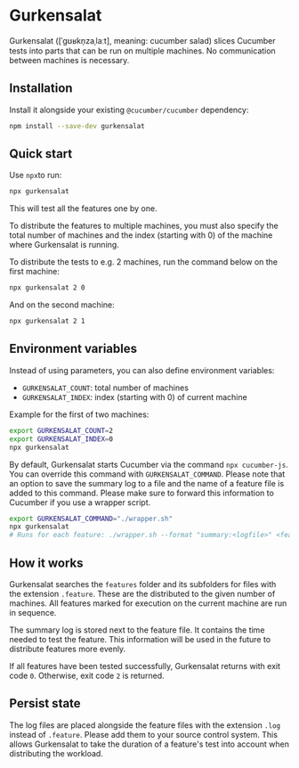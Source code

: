 # Gurkensalat

Gurkensalat ([ˈɡʊʁkn̩zaˌlaːt], meaning: cucumber salad) slices Cucumber tests into parts that can be run on multiple machines. No communication between machines is necessary.

## Installation

Install it alongside your existing `@cucumber/cucumber` dependency:

```bash
npm install --save-dev gurkensalat
```

## Quick start

Use `npx`to run:

```bash
npx gurkensalat
```

This will test all the features one by one.

To distribute the features to multiple machines, you must also specify the total number of machines and the index (starting with 0) of the machine where Gurkensalat is running.

To distribute the tests to e.g. 2 machines, run the command below on the first machine:

```bash
npx gurkensalat 2 0
```

And on the second machine:

```bash
npx gurkensalat 2 1
```

## Environment variables

Instead of using parameters, you can also define environment variables:

- `GURKENSALAT_COUNT`: total number of machines
- `GURKENSALAT_INDEX`: index (starting with 0) of current machine

Example for the first of two machines:

```bash
export GURKENSALAT_COUNT=2
export GURKENSALAT_INDEX=0
npx gurkensalat
```

By default, Gurkensalat starts Cucumber via the command `npx cucumber-js`. You can override this command with `GURKENSALAT_COMMAND`. Please note that an option to save the summary log to a file and the name of a feature file is added to this command. Please make sure to forward this information to Cucumber if you use a wrapper script.

```bash
export GURKENSALAT_COMMAND="./wrapper.sh"
npx gurkensalat
# Runs for each feature: ./wrapper.sh --format "summary:<logfile>" <feature file>"
```

## How it works

Gurkensalat searches the `features` folder and its subfolders for files with the extension `.feature`. These are the distributed to the given number of machines. All features marked for execution on the current machine are run in sequence.

The summary log is stored next to the feature file. It contains the time needed to test the feature. This information will be used in the future to distribute features more evenly.

If all features have been tested successfully, Gurkensalat returns with exit code `0`. Otherwise, exit code `2` is returned.

## Persist state

The log files are placed alongside the feature files with the extension `.log` instead of `.feature`. Please add them to your source control system. This allows Gurkensalat to take the duration of a feature's test into account when distributing the workload.

